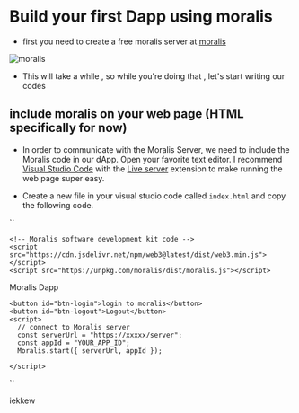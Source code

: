 # Build your first Dapp using moralis


- first you need to create a free moralis server at [moralis](https://moralis.io)

 ![moralis](https://docs.moralis.io/~/files/v0/b/gitbook-28427.appspot.com/o/assets%2F-MVStbACGLCycg7J5WQ2%2F-MhT9ur04bEBvZ15Qlrf%2F-MhTBE9FPnuaKJ8O4T4e%2Fimage.png?alt=media&token=ccc65322-55bb-472b-93a7-3a95c471b6b7)
 
 - This will take a while , so while you're doing that , let's start writing our codes 

## include moralis on your web page (HTML specifically for now)

- In order to communicate with the Moralis Server, we need to include the Moralis code in our dApp. Open your favorite text editor. I recommend [Visual Studio Code](https://code.visualstudio.com) with the [Live server](https://marketplace.visualstudio.com/items?itemName=ritwickdey.LiveServer) extension to make running the web page super easy.

- Create a new file in your visual studio code called ``index.html`` and copy the following code.

``

<html>
  <head>
  
    <!-- Moralis software development kit code -->
    <script src="https://cdn.jsdelivr.net/npm/web3@latest/dist/web3.min.js"></script>
    <script src="https://unpkg.com/moralis/dist/moralis.js"></script>
  </head>
  <body>
    <span>Moralis Dapp</span>
    
    <button id="btn-login">login to moralis</button>
    <button id="btn-logout">Logout</button>
    <script>
      // connect to Moralis server
      const serverUrl = "https://xxxxx/server";
      const appId = "YOUR_APP_ID";
      Moralis.start({ serverUrl, appId });

    </script>
  </body>
</html>
``

iekkew



